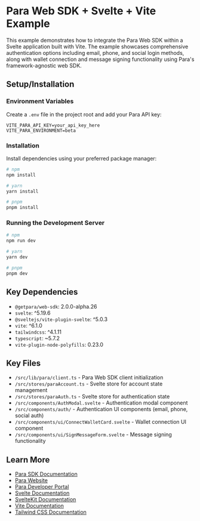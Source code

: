 # Para Web SDK + Svelte + Vite Example

This example demonstrates how to integrate the Para Web SDK within a Svelte application built with Vite. The example showcases comprehensive authentication options including email, phone, and social login methods, along with wallet connection and message signing functionality using Para's framework-agnostic web SDK.

## Setup/Installation

### Environment Variables
Create a `.env` file in the project root and add your Para API key:
```env
VITE_PARA_API_KEY=your_api_key_here
VITE_PARA_ENVIRONMENT=beta
```

### Installation
Install dependencies using your preferred package manager:
```bash
# npm
npm install

# yarn
yarn install

# pnpm
pnpm install
```

### Running the Development Server
```bash
# npm
npm run dev

# yarn
yarn dev

# pnpm
pnpm dev
```

## Key Dependencies

- `@getpara/web-sdk`: 2.0.0-alpha.26
- `svelte`: ^5.19.6
- `@sveltejs/vite-plugin-svelte`: ^5.0.3
- `vite`: ^6.1.0
- `tailwindcss`: ^4.1.11
- `typescript`: ~5.7.2
- `vite-plugin-node-polyfills`: 0.23.0

## Key Files

- `/src/lib/para/client.ts` - Para Web SDK client initialization
- `/src/stores/paraAccount.ts` - Svelte store for account state management
- `/src/stores/paraAuth.ts` - Svelte store for authentication state
- `/src/components/AuthModal.svelte` - Authentication modal component
- `/src/components/auth/` - Authentication UI components (email, phone, social auth)
- `/src/components/ui/ConnectWalletCard.svelte` - Wallet connection UI component
- `/src/components/ui/SignMessageForm.svelte` - Message signing functionality

## Learn More

- [Para SDK Documentation](https://docs.getpara.com)
- [Para Website](https://getpara.com)
- [Para Developer Portal](https://developer.getpara.com)
- [Svelte Documentation](https://svelte.dev)
- [SvelteKit Documentation](https://kit.svelte.dev)
- [Vite Documentation](https://vite.dev)
- [Tailwind CSS Documentation](https://tailwindcss.com)
